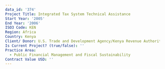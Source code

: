 ```yaml
---
data_id: '374'
Project Title: Integrated Tax System Technical Assistance
Start Year: '2005'
End Year: '2006'
ISO3 Code: KEN
Region: Africa
Country: Kenya
Client/ Donor: U.S. Trade and Development Agency/Kenya Revenue Authority
Is Current Project? (true/false): ''
Practice Area:
  - Public Financial Management and Fiscal Sustainability
Contract Value USD: ''
---
```

